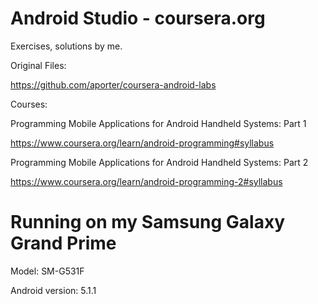 # Android Studio - coursera.org
Exercises, solutions by me.

Original Files:  

https://github.com/aporter/coursera-android-labs

Courses: 


Programming Mobile Applications for Android Handheld Systems: Part 1


https://www.coursera.org/learn/android-programming#syllabus


Programming Mobile Applications for Android Handheld Systems: Part 2

https://www.coursera.org/learn/android-programming-2#syllabus

# Running on my Samsung Galaxy Grand Prime 
Model: SM-G531F

Android version: 5.1.1

